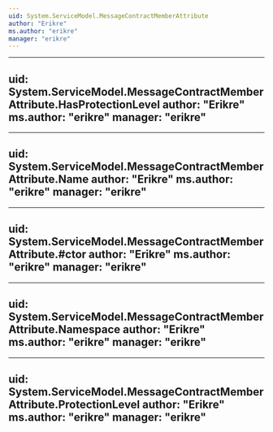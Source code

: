 ```yaml
---
uid: System.ServiceModel.MessageContractMemberAttribute
author: "Erikre"
ms.author: "erikre"
manager: "erikre"
---
```


---
uid: System.ServiceModel.MessageContractMemberAttribute.HasProtectionLevel
author: "Erikre"
ms.author: "erikre"
manager: "erikre"
---

---
uid: System.ServiceModel.MessageContractMemberAttribute.Name
author: "Erikre"
ms.author: "erikre"
manager: "erikre"
---

---
uid: System.ServiceModel.MessageContractMemberAttribute.#ctor
author: "Erikre"
ms.author: "erikre"
manager: "erikre"
---

---
uid: System.ServiceModel.MessageContractMemberAttribute.Namespace
author: "Erikre"
ms.author: "erikre"
manager: "erikre"
---

---
uid: System.ServiceModel.MessageContractMemberAttribute.ProtectionLevel
author: "Erikre"
ms.author: "erikre"
manager: "erikre"
---
